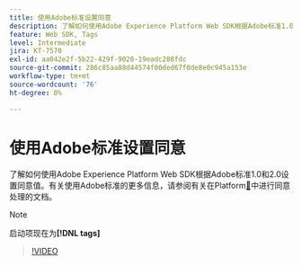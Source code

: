 ```yaml
---
title: 使用Adobe标准设置同意
description: 了解如何使用Adobe Experience Platform Web SDK根据Adobe标准1.0和2.0设置同意值。
feature: Web SDK, Tags
level: Intermediate
jira: KT-7570
exl-id: aa042e2f-5b22-429f-9028-19eadc288fdc
source-git-commit: 286c85aa88d44574f00ded67f0de8e0c945a153e
workflow-type: tm+mt
source-wordcount: '76'
ht-degree: 0%

---
```


# 使用Adobe标准设置同意

了解如何使用Adobe Experience Platform Web SDK根据Adobe标准1.0和2.0设置同意值。有关使用Adobe标准的更多信息，请参阅有关在Platform[&#128279;](https://experienceleague.adobe.com/docs/experience-platform/landing/governance-privacy-security/consent/iab/overview.html?lang=zh-Hans)中进行同意处理的文档。

>[!NOTE]
>
> 启动项现在为&#x200B;**[!DNL tags]**

>[!VIDEO](https://video.tv.adobe.com/v/332694/?learn=on&enablevpops)
